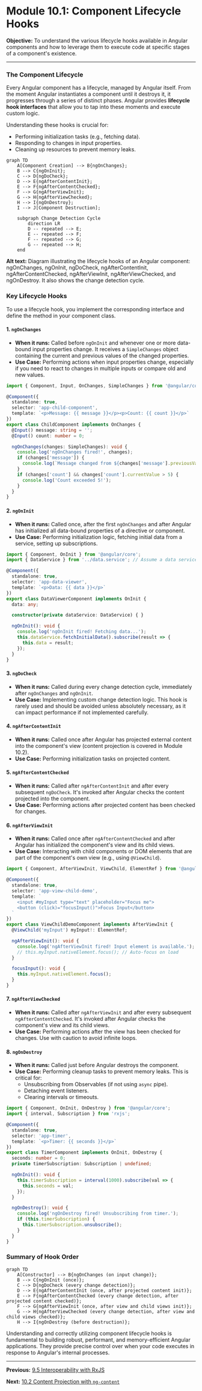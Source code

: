 # Module 10.1: Component Lifecycle Hooks

**Objective:** To understand the various lifecycle hooks available in Angular components and how to leverage them to execute code at specific stages of a component's existence.

---

### The Component Lifecycle

Every Angular component has a lifecycle, managed by Angular itself. From the moment Angular instantiates a component until it destroys it, it progresses through a series of distinct phases. Angular provides **lifecycle hook interfaces** that allow you to tap into these moments and execute custom logic.

Understanding these hooks is crucial for:

*   Performing initialization tasks (e.g., fetching data).
*   Responding to changes in input properties.
*   Cleaning up resources to prevent memory leaks.

```mermaid
graph TD
    A[Component Creation] --> B{ngOnChanges};
    B --> C{ngOnInit};
    C --> D{ngDoCheck};
    D --> E{ngAfterContentInit};
    E --> F{ngAfterContentChecked};
    F --> G{ngAfterViewInit};
    G --> H{ngAfterViewChecked};
    H --> I{ngOnDestroy};
    I --> J[Component Destruction];

    subgraph Change Detection Cycle
        direction LR
        D -- repeated --> E;
        E -- repeated --> F;
        F -- repeated --> G;
        G -- repeated --> H;
    end
```
**Alt text:** Diagram illustrating the lifecycle hooks of an Angular component: ngOnChanges, ngOnInit, ngDoCheck, ngAfterContentInit, ngAfterContentChecked, ngAfterViewInit, ngAfterViewChecked, and ngOnDestroy. It also shows the change detection cycle.

### Key Lifecycle Hooks

To use a lifecycle hook, you implement the corresponding interface and define the method in your component class.

#### 1. `ngOnChanges`

*   **When it runs:** Called before `ngOnInit` and whenever one or more data-bound input properties change. It receives a `SimpleChanges` object containing the current and previous values of the changed properties.
*   **Use Case:** Performing actions when input properties change, especially if you need to react to changes in multiple inputs or compare old and new values.

```typescript
import { Component, Input, OnChanges, SimpleChanges } from '@angular/core';

@Component({
  standalone: true,
  selector: 'app-child-component',
  template: `<p>Message: {{ message }}</p><p>Count: {{ count }}</p>`
})
export class ChildComponent implements OnChanges {
  @Input() message: string = '';
  @Input() count: number = 0;

  ngOnChanges(changes: SimpleChanges): void {
    console.log('ngOnChanges fired!', changes);
    if (changes['message']) {
      console.log(`Message changed from ${changes['message'].previousValue} to ${changes['message'].currentValue}`);
    }
    if (changes['count'] && changes['count'].currentValue > 5) {
      console.log('Count exceeded 5!');
    }
  }
}
```

#### 2. `ngOnInit`

*   **When it runs:** Called once, after the first `ngOnChanges` and after Angular has initialized all data-bound properties of a directive or component.
*   **Use Case:** Performing initialization logic, fetching initial data from a service, setting up subscriptions.

```typescript
import { Component, OnInit } from '@angular/core';
import { DataService } from '../data.service'; // Assume a data service

@Component({
  standalone: true,
  selector: 'app-data-viewer',
  template: `<p>Data: {{ data }}</p>`
})
export class DataViewerComponent implements OnInit {
  data: any;

  constructor(private dataService: DataService) { }

  ngOnInit(): void {
    console.log('ngOnInit fired! Fetching data...');
    this.dataService.fetchInitialData().subscribe(result => {
      this.data = result;
    });
  }
}
```

#### 3. `ngDoCheck`

*   **When it runs:** Called during every change detection cycle, immediately after `ngOnChanges` and `ngOnInit`.
*   **Use Case:** Implementing custom change detection logic. This hook is rarely used and should be avoided unless absolutely necessary, as it can impact performance if not implemented carefully.

#### 4. `ngAfterContentInit`

*   **When it runs:** Called once after Angular has projected external content into the component's view (content projection is covered in Module 10.2).
*   **Use Case:** Performing initialization tasks on projected content.

#### 5. `ngAfterContentChecked`

*   **When it runs:** Called after `ngAfterContentInit` and after every subsequent `ngDoCheck`. It's invoked after Angular checks the content projected into the component.
*   **Use Case:** Performing actions after projected content has been checked for changes.

#### 6. `ngAfterViewInit`

*   **When it runs:** Called once after `ngAfterContentChecked` and after Angular has initialized the component's view and its child views.
*   **Use Case:** Interacting with child components or DOM elements that are part of the component's own view (e.g., using `@ViewChild`).

```typescript
import { Component, AfterViewInit, ViewChild, ElementRef } from '@angular/core';

@Component({
  standalone: true,
  selector: 'app-view-child-demo',
  template: `
    <input #myInput type="text" placeholder="Focus me">
    <button (click)="focusInput()">Focus Input</button>
  `
})
export class ViewChildDemoComponent implements AfterViewInit {
  @ViewChild('myInput') myInput!: ElementRef;

  ngAfterViewInit(): void {
    console.log('ngAfterViewInit fired! Input element is available.');
    // this.myInput.nativeElement.focus(); // Auto-focus on load
  }

  focusInput(): void {
    this.myInput.nativeElement.focus();
  }
}
```

#### 7. `ngAfterViewChecked`

*   **When it runs:** Called after `ngAfterViewInit` and after every subsequent `ngAfterContentChecked`. It's invoked after Angular checks the component's view and its child views.
*   **Use Case:** Performing actions after the view has been checked for changes. Use with caution to avoid infinite loops.

#### 8. `ngOnDestroy`

*   **When it runs:** Called just before Angular destroys the component.
*   **Use Case:** Performing cleanup tasks to prevent memory leaks. This is critical for:
    *   Unsubscribing from Observables (if not using `async` pipe).
    *   Detaching event listeners.
    *   Clearing intervals or timeouts.

```typescript
import { Component, OnInit, OnDestroy } from '@angular/core';
import { interval, Subscription } from 'rxjs';

@Component({
  standalone: true,
  selector: 'app-timer',
  template: `<p>Timer: {{ seconds }}</p>`
})
export class TimerComponent implements OnInit, OnDestroy {
  seconds: number = 0;
  private timerSubscription: Subscription | undefined;

  ngOnInit(): void {
    this.timerSubscription = interval(1000).subscribe(val => {
      this.seconds = val;
    });
  }

  ngOnDestroy(): void {
    console.log('ngOnDestroy fired! Unsubscribing from timer.');
    if (this.timerSubscription) {
      this.timerSubscription.unsubscribe();
    }
  }
}
```

### Summary of Hook Order

```mermaid
graph TD
    A[Constructor] --> B{ngOnChanges (on input change)};
    B --> C{ngOnInit (once)};
    C --> D{ngDoCheck (every change detection)};
    D --> E{ngAfterContentInit (once, after projected content init)};
    E --> F{ngAfterContentChecked (every change detection, after projected content checked)};
    F --> G{ngAfterViewInit (once, after view and child views init)};
    G --> H{ngAfterViewChecked (every change detection, after view and child views checked)};
    H --> I{ngOnDestroy (before destruction)};
```

Understanding and correctly utilizing component lifecycle hooks is fundamental to building robust, performant, and memory-efficient Angular applications. They provide precise control over when your code executes in response to Angular's internal processes.

---

**Previous:** [9.5 Interoperability with RxJS](../09-angular-signals/9.5-rxjs-interop.md)

**Next:** [10.2 Content Projection with `ng-content`](./10.2-content-projection.md)
